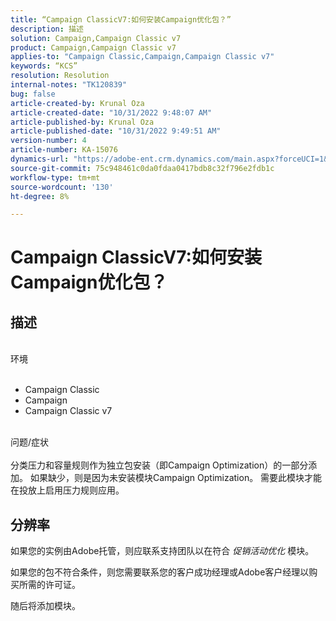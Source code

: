 ```yaml
---
title: “Campaign ClassicV7:如何安装Campaign优化包？”
description: 描述
solution: Campaign,Campaign Classic v7
product: Campaign,Campaign Classic v7
applies-to: "Campaign Classic,Campaign,Campaign Classic v7"
keywords: “KCS”
resolution: Resolution
internal-notes: "TK120839"
bug: false
article-created-by: Krunal Oza
article-created-date: "10/31/2022 9:48:07 AM"
article-published-by: Krunal Oza
article-published-date: "10/31/2022 9:49:51 AM"
version-number: 4
article-number: KA-15076
dynamics-url: "https://adobe-ent.crm.dynamics.com/main.aspx?forceUCI=1&pagetype=entityrecord&etn=knowledgearticle&id=e3ef931a-0159-ed11-9561-6045bd0067ea"
source-git-commit: 75c948461c0da0fdaa0417bdb8c32f796e2fdb1c
workflow-type: tm+mt
source-wordcount: '130'
ht-degree: 8%

---
```


# Campaign ClassicV7:如何安装Campaign优化包？

## 描述

<br>环境<br><br>
- Campaign Classic
- Campaign
- Campaign Classic v7


<br>问题/症状<br><br>
分类压力和容量规则作为独立包安装（即Campaign Optimization）的一部分添加。 如果缺少，则是因为未安装模块Campaign Optimization。
需要此模块才能在投放上启用压力规则应用。




## 分辨率


如果您的实例由Adobe托管，则应联系支持团队以在符合 *促销活动优化* 模块。

如果您的包不符合条件，则您需要联系您的客户成功经理或Adobe客户经理以购买所需的许可证。

随后将添加模块。
